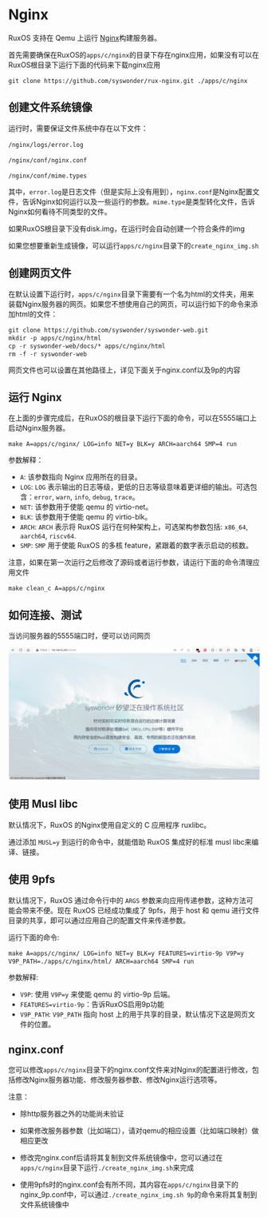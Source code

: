 # Nginx

RuxOS 支持在 Qemu 上运行 [Nginx](https://www.nginx.com/)构建服务器。

首先需要确保在RuxOS的`apps/c/nginx`的目录下存在nginx应用，如果没有可以在RuxOS根目录下运行下面的代码来下载nginx应用

```shell
git clone https://github.com/syswonder/rux-nginx.git ./apps/c/nginx
```

## 创建文件系统镜像

运行时，需要保证文件系统中存在以下文件：

`/nginx/logs/error.log`

`/nginx/conf/nginx.conf`

`/nginx/conf/mime.types`

其中，`error.log`是日志文件（但是实际上没有用到），`nginx.conf`是Nginx配置文件，告诉Nginx如何运行以及一些运行的参数。`mime.type`是类型转化文件，告诉Nginx如何看待不同类型的文件。

如果RuxOS根目录下没有disk.img，在运行时会自动创建一个符合条件的img

如果您想要重新生成镜像，可以运行`apps/c/nginx`目录下的`create_nginx_img.sh`

## 创建网页文件

在默认设置下运行时，`apps/c/nginx`目录下需要有一个名为html的文件夹，用来装载Nginx服务器的网页。如果您不想使用自己的网页，可以运行如下的命令来添加html的文件：

```shell
git clone https://github.com/syswonder/syswonder-web.git
mkdir -p apps/c/nginx/html
cp -r syswonder-web/docs/* apps/c/nginx/html
rm -f -r syswonder-web
```

网页文件也可以设置在其他路径上，详见下面关于nginx.conf以及9p的内容

## 运行 Nginx

在上面的步骤完成后，在RuxOS的根目录下运行下面的命令，可以在5555端口上启动Nginx服务器。

```shell
make A=apps/c/nginx/ LOG=info NET=y BLK=y ARCH=aarch64 SMP=4 run
```

参数解释：

* `A`: 该参数指向 Nginx 应用所在的目录。
* `LOG`: `LOG` 表示输出的日志等级，更低的日志等级意味着更详细的输出。可选包含：`error`,  `warn`, `info`, `debug`, `trace`。
* `NET`: 该参数用于使能 qemu 的 virtio-net。
* `BLK`: 该参数用于使能 qemu 的 virtio-blk。
* `ARCH`: `ARCH` 表示将 RuxOS 运行在何种架构上，可选架构参数包括: `x86_64`, `aarch64`, `riscv64`.
* `SMP`: `SMP` 用于使能 RuxOS 的多核 feature，紧跟着的数字表示启动的核数。

注意，如果在第一次运行之后修改了源码或者运行参数，请运行下面的命令清理应用文件

```shell
make clean_c A=apps/c/nginx
```

## 如何连接、测试

当访问服务器的5555端口时，便可以访问网页

![res](img/nginx-res.png)

## 使用 Musl libc

默认情况下，RuxOS 的Nginx使用自定义的 C 应用程序 ruxlibc。

通过添加 `MUSL=y` 到运行的命令中，就能借助 RuxOS 集成好的标准 musl libc来编译、链接。

## 使用 9pfs

默认情况下，RuxOS 通过命令行中的 `ARGS` 参数来向应用传递参数，这种方法可能会带来不便。现在 RuxOS 已经成功集成了 9pfs，用于 host 和 qemu 进行文件目录的共享，即可以通过应用自己的配置文件来传递参数。

运行下面的命令:

```shell
make A=apps/c/nginx/ LOG=info NET=y BLK=y FEATURES=virtio-9p V9P=y V9P_PATH=./apps/c/nginx/html/ ARCH=aarch64 SMP=4 run
```

参数解释:

* `V9P`: 使用 `V9P=y` 来使能 qemu 的 virtio-9p 后端。
* `FEATURES=virtio-9p`：告诉RuxOS启用9p功能
* `V9P_PATH`: `V9P_PATH` 指向 host 上的用于共享的目录，默认情况下这是网页文件的位置。

## nginx.conf

您可以修改`apps/c/nginx`目录下的nginx.conf文件来对Nginx的配置进行修改，包括修改Nginx服务器功能、修改服务器参数、修改Nginx运行选项等。

注意：

* 除http服务器之外的功能尚未验证
  
  
  
* 如果修改服务器参数（比如端口），请对qemu的相应设置（比如端口映射）做相应更改

  

* 修改完nginx.conf后请将其复制到文件系统镜像中，您可以通过在`apps/c/nginx`目录下运行`./create_nginx_img.sh`来完成

  

* 使用9pfs时的nginx.conf会有所不同，其内容在`apps/c/nginx`目录下的nginx_9p.conf中，可以通过`./create_nginx_img.sh 9p`的命令来将其复制到文件系统镜像中
